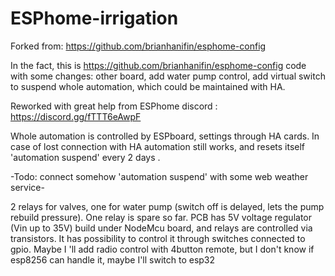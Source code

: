 # ESPhome-irrigation


 
 Forked from: https://github.com/brianhanifin/esphome-config

In the fact, this is https://github.com/brianhanifin/esphome-config code 
with some changes: other board, add water pump control, add virtual switch
to suspend whole automation, which could be maintained with HA.

Reworked with great help from ESPhome discord : https://discord.gg/fTTT6eAwpF

Whole automation is controlled by ESPboard, settings through HA cards. In case of lost connection with HA automation still works, and resets itself 'automation suspend' every 2 days .

-Todo: connect somehow 'automation suspend' with some web weather service-

2 relays for valves, one for water pump (switch off is delayed, lets the pump rebuild pressure). One relay is spare so far.
PCB has 5V voltage regulator (Vin up to 35V) build under NodeMcu board, and relays are controlled via transistors. It has possibility to control it through switches connected to gpio. Maybe I 'll add radio control with 4button remote, but I don't know if esp8256 can handle it, maybe I'll switch to esp32

 
